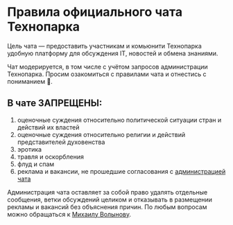 # Правила официального чата Технопарка

Цель чата — предоставить участникам и комьюнити Технопарка удобную платформу для обсуждения IT, новостей и обмена знаниями.

Чат модерируется, в том числе с учётом запросов администрации Технопарка. Просим озакомиться с правилами чата и отнестись с пониманием 🙏.

## В чате ЗАПРЕЩЕНЫ:
1. оценочные суждения относительно политической ситуации стран и действий их властей
1. оценочные суждения относительно религии и действий представителей духовенства
1. эротика
1. травля и оскорбления
1. флуд и спам
1. реклама и вакансии, не прошедшие согласования с [администрацией чата](https://t.me/StealthTech)

Администрация чата оставляет за собой право удалять отдельные сообщения, ветки обсуждений целиком и отказывать в размещении рекламы и вакансий без объяснения причин. По любым вопросам можно обращаться к [Михаилу Волынову](https://t.me/StealthTech).